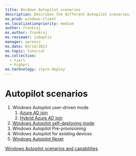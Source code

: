 ```yaml
---
title: Windows Autopilot scenarios
description: Describes the different Autopilot scenarios.
ms.prod: windows-client
ms.localizationpriority: medium
author: frankroj
ms.author: frankroj
ms.reviewer: jubaptis
manager: aaroncz
ms.date: 03/14/2023
ms.topic: tutorial
ms.collection: 
  - tier1
  - highpri
ms.technology: itpro-deploy
---
```


<!-- This file is a placeholder for work in progress articles for this release branch. It will eventually contain more information describing each scenario and point to articles for each scenario. This comment will be removed before publishing. -->

# Autopilot scenarios

1. Windows Autopilot user-driven mode
   1. [Azure AD join](user-driven/azure-ad-join-workflow.md)
   1. [Hybrid Azure AD join](user-driven/hybrid-azure-ad-join-workflow.md)
1. [Windows Autopilot self-deploying mode](self-deploying/self-deploying-workflow.md)
1. Windows Autopilot Pre-provisioning
1. Windows Autopilot for existing devices
1. [Windows Autopilot Reset](reset/autopilot-reset-overview.md)

[Windows Autopilot scenarios and capabilities](/mem/autopilot/windows-autopilot-scenarios)